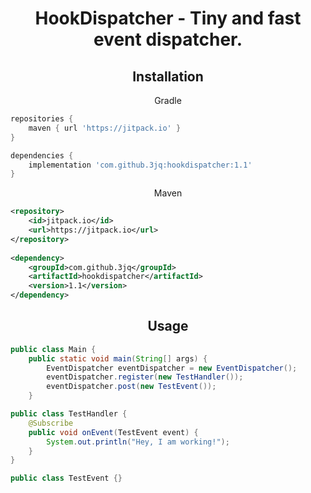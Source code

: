 <div align="center">

# HookDispatcher - Tiny and fast event dispatcher.

## Installation

Gradle
</div>

```groovy
repositories {
    maven { url 'https://jitpack.io' }
}

dependencies {
    implementation 'com.github.3jq:hookdispatcher:1.1'
}
```
<div align="center">

Maven
</div>

```xml
<repository>
    <id>jitpack.io</id>
    <url>https://jitpack.io</url>
</repository>
    
<dependency>
    <groupId>com.github.3jq</groupId>
    <artifactId>hookdispatcher</artifactId>
    <version>1.1</version>
</dependency>
```

<div align="center">

## Usage
</div>

```java
public class Main {
	public static void main(String[] args) {
		EventDispatcher eventDispatcher = new EventDispatcher();
		eventDispatcher.register(new TestHandler());
		eventDispatcher.post(new TestEvent());
	}

public class TestHandler {
	@Subscribe
	public void onEvent(TestEvent event) {
		System.out.println("Hey, I am working!");
	}
}

public class TestEvent {}
```
